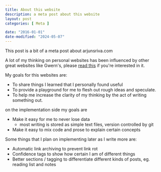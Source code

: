 ```yaml
---
title: About this website
description: a meta post about this website
layout: post
categories: [ Meta ]

date: "2016-01-01"
date-modified: "2024-05-07"
---
```


This post is a bit of a meta post about arjunsriva.com

A lot of my thinking on personal websites has been influenced by other great websites like Gwern's, please  [read this](https://gwern.net/about) if you're interested in it.

My goals for this websites are:

* To share things I learned that I personally found useful
* To provide a playground for me to flesh out rough ideas and speculate.
* To help me increase the clarity of my thinking by the act of writing something out.

on the implementation side my goals are

* Make it easy for me to never lose data
  * most writing is stored as simple text files, version controlled by git
* Make it easy to mix code and prose to explain certain concepts

Some things that I plan on implementing later as I write more are:

* Automatic link archiving to prevent link rot
* Confidence tags to show how certain I am of different things
* Better sections / tagging to differentiate different kinds of posts, eg. reading list and notes
